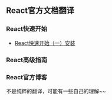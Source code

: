 ## React官方文档翻译

### React快速开始
- [React快速开始（一）安装](./React快速开始/React快速开始（一）安装)

### React高级指南
### React官方博客

不是纯粹的翻译，可能有一些自己的理解~~

